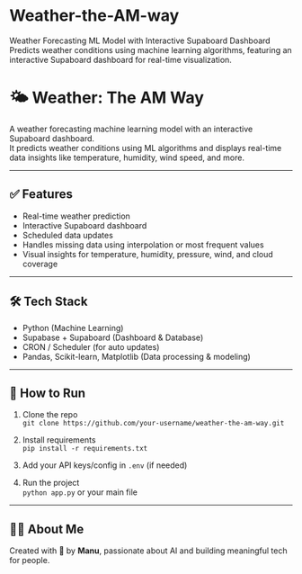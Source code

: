 # Weather-the-AM-way
 Weather Forecasting ML Model with Interactive Supaboard Dashboard Predicts weather conditions using machine learning algorithms, featuring an interactive Supaboard dashboard for real-time visualization.
# 🌤️ Weather: The AM Way

A weather forecasting machine learning model with an interactive Supaboard dashboard.  
It predicts weather conditions using ML algorithms and displays real-time data insights like temperature, humidity, wind speed, and more.

---

## ✅ Features

- Real-time weather prediction
- Interactive Supaboard dashboard
- Scheduled data updates
- Handles missing data using interpolation or most frequent values
- Visual insights for temperature, humidity, pressure, wind, and cloud coverage

---

## 🛠️ Tech Stack

- Python (Machine Learning)
- Supabase + Supaboard (Dashboard & Database)
- CRON / Scheduler (for auto updates)
- Pandas, Scikit-learn, Matplotlib (Data processing & modeling)

---

## 🚀 How to Run

1. Clone the repo  
   `git clone https://github.com/your-username/weather-the-am-way.git`

2. Install requirements  
   `pip install -r requirements.txt`

3. Add your API keys/config in `.env` (if needed)

4. Run the project  
   `python app.py` or your main file

---

## 🙋‍♀️ About Me

Created with 💙 by **Manu**, passionate about AI and building meaningful tech for people.

